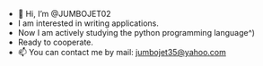 - 👋 Hi, I’m @JUMBOJET02
- I am interested in writing applications.
- Now I am actively studying the python programming language^)
- Ready to cooperate.
- 📫 You can contact me by mail: jumbojet35@yahoo.com

<!---
JUMBOJET02/JUMBOJET02 is a ✨ special ✨ repository because its `README.md` (this file) appears on your GitHub profile.
You can click the Preview link to take a look at your changes.
--->
